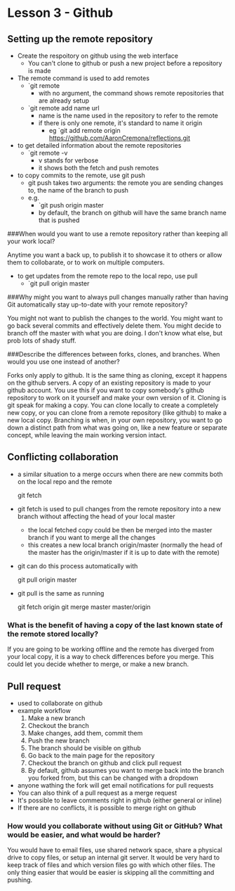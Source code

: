 # Lesson 3 - Github

## Setting up the remote repository
* Create the respoitory on github using the web interface
	* You can't clone to github or push a new project before a 
	repository is made
* The remote command is used to add remotes
	* `git remote
		* with no argument, the command shows remote repositories that are already setup
	* `git remote add name url
		* name is the name used in the repository to refer to the remote
		* if there is only one remote, it's standard to name it origin
			* eg `git add remote origin https://github.com/AaronCremona/reflections.git
* to get detailed information about the remote repositories
	* `git remote -v
		* v stands for verbose
		* it shows both the fetch and push remotes
* to copy commits to the remote, use git push
	* git push takes two arguments: the remote you are sending changes to, the name of the branch to push
	* e.g.
		* `git push origin master
		* by default, the branch on github will have the same branch name that is pushed


###When would you want to use a remote repository rather than keeping all your work local?

Anytime you want a back up, to publish it to showcase it to others or allow them to collobarate, or to work on multiple computers.

* to get updates from the remote repo to the local repo, use pull
	* `git pull origin master

###Why might you want to always pull changes manually rather than having Git automatically stay up-to-date with your remote repository?

You might not want to publish the changes to the world. You might want to go back several commits and effectively delete them.
You might decide to branch off the master with what you are doing. I don't know what else, but prob lots of shady stuff.

###Describe the differences between forks, clones, and branches. When would you use one instead of another?

Forks only apply to github. It is the same thing as cloning, except it happens on the github servers. A copy of an existing repository is made to your github account. You use this if you want to copy somebody's github repository to work on it yourself and make your own version of it. Cloning is git speak for making a copy. You can clone locally to create a completely new copy, or you can clone from a remote repository (like github) to make a new local copy. Branching is when, in your own repository, you want to go down a distinct path from what was going on,
like a new feature or separate concept, while leaving the main working version intact. 

## Conflicting collaboration
* a similar situation to a merge occurs when there are new commits both on the local repo and the remote
	
	git fetch

* git fetch is used to pull changes from the remote repository into a new branch without affecting the head of your local master
	* the local fetched copy could be then be merged into the master branch if you want to merge all the changes
	* this creates a new local branch origin/master (normally the head of the master has the origin/master
	if it is up to date with the remote)
* git can do this process automatically with
	
	git pull origin master

* git pull is the same as running 

	git fetch origin
	git merge master master/origin 

### What is the benefit of having a copy of the last known state of the remote stored locally?

If you are going to be working offline and the remote has diverged from your local copy, it is a way
to check differences before you merge. This could let you decide whether to merge, or make a new
branch. 

## Pull request
* used to collaborate on github
* example workflow
	1. Make a new branch
	2. Checkout the branch
	3. Make changes, add them, commit them
	4. Push the new branch
	5. The branch should be visible on github
	6. Go back to the main page for the repository
	7. Checkout the branch on github and click pull request
	8. By default, github assumes you want to merge back into the branch you forked from, but this 
	can be changed with a dropdown
* anyone wathing the fork will get email notifications for pull requests
* You can also think of a pull request as a merge request
* It's possible to leave comments right in github (either general or inline)
* If there are no conflicts, it is possible to merge right on github

### How would you collaborate without using Git or GitHub? What would be easier, and what would be harder?

You would have to email files, use shared network space, share a physical drive to copy files, or setup 
an internal git server. It would be very hard to keep track of files and which version files go with which other files. 
The only thing easier that would be easier is skipping all the committing and pushing. 